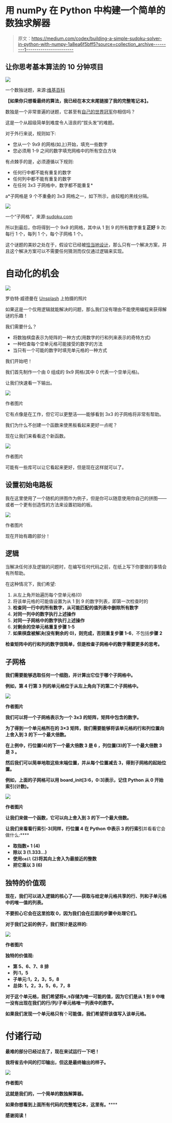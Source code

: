 # 用 numPy 在 Python 中构建一个简单的数独求解器

> 原文：<https://medium.com/codex/building-a-simple-sudoku-solver-in-python-with-numpy-1a8ea6f5bff5?source=collection_archive---------1----------------------->

## 让你思考基本算法的 10 分钟项目

![](img/429831a48424be7bd6eddcec3e9beb05.png)

一个数独谜题，来源:[维基百科](https://en.wikipedia.org/wiki/Sudoku)

**【如果你只想看最终的算法，我已经在本文末尾链接了我的完整笔记本】。**

数独是一个非常普遍的谜题，它甚至有[自己的世界冠军](http://World_Sudoku_Championship)你相信吗？

这是一个从超级简单到难度令人沮丧的“拔头发”的难题。

对于外行来说，规则如下:

*   您从一个 9x9 的网格(如上)开始，填充一些数字
*   您必须用 1-9 之间的数字填充网格中的所有空白方块

有点棘手的是，必须遵循以下规则:

*   任何行中都不能有重复的数字
*   任何列中都不能有重复的数字
*   在任何 3x3 子网格中，数字都不能重复*

a*子网格是 9 个不重叠的 3x3 网格之一，如下所示，由较粗的黑线分隔。

![](img/20bab404fdd41f71519abd018aa4831c.png)

一个“子网格”，来源:[sudoku.com](https://sudoku.com/how-to-play/sudoku-rules-for-complete-beginners/)

所以到最后，你将得到一个 9x9 的网格，其中从 1 到 9 的所有数字重复**正好** 9 次:每行 1 个，每列 1 个，每个子网格 1 个。

这个谜题的美妙之处在于，假设它已经被[恰当地设计](https://puzzling.stackexchange.com/questions/2/what-is-the-maximum-number-of-solutions-a-sudoku-puzzle-can-have)，那么只有一个解决方案，并且这个解决方案可以不需要任何猜测而仅仅通过逻辑来实现。

# 自动化的机会

![](img/7c7d085ac9c32d42519ce22a402c53ee.png)

罗伯特·威德曼在 [Unsplash](https://unsplash.com?utm_source=medium&utm_medium=referral) 上拍摄的照片

如果这是一个仅用逻辑就能解决的问题，那么我们没有理由不能使用编程来获得解谜的乐趣！

我们需要什么？

*   将数独棋盘表示为矩阵的一种方式(用数字的行和列来表示的奇特方式)
*   一种检查每个空单元格可能接受的数字的方法
*   当只有一个可能的数字时填充单元格的一种方式

我们开始吧！

我们首先制作一个由 0 组成的 9x9 网格(其中 0 代表一个空单元格)。

让我们快速看一下输出。

![](img/2a64c2635b6163e693c4a9d6145c3765.png)

作者图片

它有点像是在工作，但它可以更整洁——能够看到 3x3 的子网格将非常有帮助。

我们为什么不创建一个函数来使黑板看起来更好一点呢？

现在让我们来看看这个新函数。

![](img/4b03c805f5550ca7d2590fb7dbf7ff66.png)

作者图片

可能有一些库可以让它看起来更好，但是现在这样就可以了。

## 设置初始电路板

我在这里使用了一个随机的拼图作为例子，但是你可以随意使用你自己的拼图——或者一个更有创造性的方法来设置初始的板。

![](img/104baf4dca7952de0b8e737de6ca695e.png)

作者图片

现在开始有趣的部分！

## 逻辑

当解决任何涉及逻辑的问题时，在编写任何代码之前，在纸上写下你要做的事情会有所帮助。

在这种情况下，我们希望:

1.  从左上角开始遍历每个空单元格(0)
2.  将该单元格的可能值设置为从 1 到 9 的数字列表，即第一次检查时的
3.  **检查同一行中的所有数字，从可能匹配的值列表中删除所有数字**
4.  **对同一列中的数字执行上述操作**
5.  **对同一子网格中的数字执行上述操作**
6.  **对剩余的空单元格重复步骤 1-5**
7.  **如果棋盘被解决(没有剩余的 0)，则完成，否则重复步骤 1-6**，不包括**步骤 2**

**检查矩阵中的行和列的数字很简单，但是检查子网格中的数字需要更多的思考。**

## **子网格**

**我们需要能够选取任何一个细胞，并计算出它位于哪个子网格中。**

**例如，第 4 行第 3 列的单元格位于从左上角向下的第二个子网格中。**

**![](img/97d94258187df89a05057bb8ab051e3d.png)**

**作者图片**

**我们可以将一个子网格表示为一个 3x3 的矩阵，矩阵中包含的数字。**

**为了得到一个单元格所在的 3×3 矩阵，我们需要能够将该单元格的行和列位置向上舍入到 3 的下一个最大倍数。**

**在上例中，行位置(4)的下一个最大倍数 3 是 **6** ，列位置(3)的下一个最大倍数 3 是 **3** 。**

**然后我们可以简单地取这些末端位置，并从每个位置减去 3，得到子网格的起始位置。**

**例如，上面的子网格可以用 board_init[3:6，0:3]表示，记住 Python 从 0 开始索引(计数)。**

**![](img/b52fb2ba213cc5d9231d7c0ed5d4bca1.png)**

**作者图片**

**让我们来做一个函数，它可以向上舍入到 3 的下一个最大倍数。**

**让我们来看看行索引-3(同样，行位置 4 在 Python 中表示 3 的行索引**并看看它会做什么:****

*   **取指数+ 1 (4)**
*   **除以 3 (1.333…)**
*   **使用`ceil` (2)将其向上舍入为最接近的整数**
*   **把它乘以 3 (6)**

## **独特的价值观**

**现在，我们可以进入逻辑的核心了——获取与给定单元格共享的行、列和子单元格中的唯一值的列表。**

**不要担心它会在这里拾取 0，因为我们会在后面的步骤中处理它们。**

**对于我们之前的例子，我们预计是这样的:**

**![](img/62bfec46cc6f8a7ea5c3f0278011f878.png)**

**作者图片**

**独特的价值观:**

*   **第 5、6、7、8 排**
*   **列:1，5**
*   **子单元:1，2，3，5，8**
*   ****总体:** 1，2，3，5，6，7，8**

**对于这个单元格，我们希望将`4,9`存储为唯一可能的值，因为它们是从 1 到 9 中唯一没有出现在我们的行/列/子单元格唯一列表中的数字。**

**如果我们发现一个单元格只有**个**可能值，我们希望将该值写入该单元格。**

# **付诸行动**

**最难的部分已经过去了，现在来试运行一下吧！**

**我将省去中间的打印输出，但这是最终输出的样子。**

**![](img/e3b58487184aa134a5f62715b43896d1.png)**

**作者图片**

**这就是我们的，一个简单的数独解算器。**

****如果你想看到上面所有代码的完整笔记本，这里有**[](https://github.com/jack-cook-repo/python/blob/master/Sudoku%20solver.ipynb)****。******

****感谢阅读！****